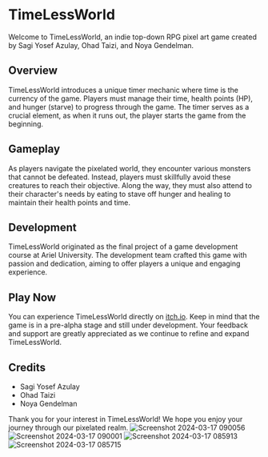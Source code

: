 # TimeLessWorld

Welcome to TimeLessWorld, an indie top-down RPG pixel art game created by Sagi Yosef Azulay, Ohad Taizi, and Noya Gendelman. 

## Overview

TimeLessWorld introduces a unique timer mechanic where time is the currency of the game. Players must manage their time, health points (HP), and hunger (starve) to progress through the game. The timer serves as a crucial element, as when it runs out, the player starts the game from the beginning.

## Gameplay

As players navigate the pixelated world, they encounter various monsters that cannot be defeated. Instead, players must skillfully avoid these creatures to reach their objective. Along the way, they must also attend to their character's needs by eating to stave off hunger and healing to maintain their health points and time.

## Development

TimeLessWorld originated as the final project of a game development course at Ariel University. The development team crafted this game with passion and dedication, aiming to offer players a unique and engaging experience.

## Play Now

You can experience TimeLessWorld directly on [itch.io](https://unitime.itch.io/timelessworld-02). Keep in mind that the game is in a pre-alpha stage and still under development. Your feedback and support are greatly appreciated as we continue to refine and expand TimeLessWorld.

## Credits

- Sagi Yosef Azulay
- Ohad Taizi
- Noya Gendelman

Thank you for your interest in TimeLessWorld! We hope you enjoy your journey through our pixelated realm.
![Screenshot 2024-03-17 090056](https://github.com/FireBomb-game-development/Timless2dMap/assets/89184174/76414307-b6a4-4b41-a90c-ed5e2e914a31)
![Screenshot 2024-03-17 090001](https://github.com/FireBomb-game-development/Timless2dMap/assets/89184174/23aebd96-ab5d-4a92-8e1e-137d72aa7fdf)
![Screenshot 2024-03-17 085913](https://github.com/FireBomb-game-development/Timless2dMap/assets/89184174/218db8c9-0fd7-4fca-b465-ff5072358704)
![Screenshot 2024-03-17 085715](https://github.com/FireBomb-game-development/Timless2dMap/assets/89184174/13342b01-0679-4a2d-a3ff-801f3c0f744e)
